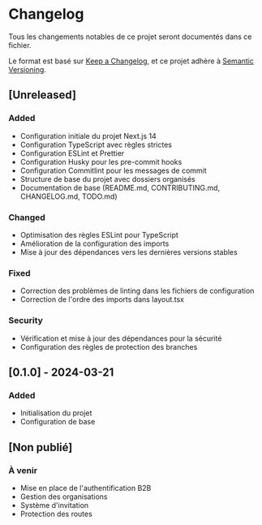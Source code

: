 # Changelog

Tous les changements notables de ce projet seront documentés dans ce fichier.

Le format est basé sur [Keep a Changelog](https://keepachangelog.com/fr/1.0.0/),
et ce projet adhère à
[Semantic Versioning](https://semver.org/spec/v2.0.0.html).

## [Unreleased]

### Added

- Configuration initiale du projet Next.js 14
- Configuration TypeScript avec règles strictes
- Configuration ESLint et Prettier
- Configuration Husky pour les pre-commit hooks
- Configuration Commitlint pour les messages de commit
- Structure de base du projet avec dossiers organisés
- Documentation de base (README.md, CONTRIBUTING.md, CHANGELOG.md, TODO.md)

### Changed

- Optimisation des règles ESLint pour TypeScript
- Amélioration de la configuration des imports
- Mise à jour des dépendances vers les dernières versions stables

### Fixed

- Correction des problèmes de linting dans les fichiers de configuration
- Correction de l'ordre des imports dans layout.tsx

### Security

- Vérification et mise à jour des dépendances pour la sécurité
- Configuration des règles de protection des branches

## [0.1.0] - 2024-03-21

### Added

- Initialisation du projet
- Configuration de base

## [Non publié]

### À venir

- Mise en place de l'authentification B2B
- Gestion des organisations
- Système d'invitation
- Protection des routes
